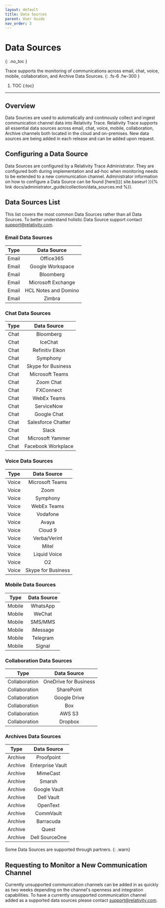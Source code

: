 ```yaml
---
layout: default
title: Data Sources
parent: User Guide
nav_order: 3
---
```


# Data Sources
{: .no_toc }


Trace supports the monitoring of communications across email, chat, voice, mobile, collaboration, and Archive Data Sources.
{: .fs-6 .fw-300 }

1. TOC
{:toc}

---
## Overview
Data Sources are used to automatically and continously collect and ingest communication channel data into Relativity Trace. Relativity Trace supports all essential data sources across email, chat, voice, mobile, collaboration, Archive channels both located in the cloud and on-premises. New data sources are being added in each release and can be added upon request.

## Configuring a Data Source
Data Sources are configured by a Relativity Trace Administrator. They are configured both during implementation and ad-hoc when monitoring needs to be extended to a new communication channel. Administrator information on how to configure a Data Source can be found [here]({{ site.baseurl }}{% link docs/administrator_guide/collection/data_sources.md %}).

## Data Sources List
This list covers the most common Data Sources rather than all Data Sources. To better understand holistic Data Source support contact [support@relativity.com](mailto:support@relativity.com).

### Email Data Sources

| Type  | Data Source      |
|:-------:|:------------------:|
| Email | Office365        |
| Email | Google Workspace |
| Email | Bloomberg        |
| Email | Microsoft Exchange |
| Email | HCL Notes and Domino |
| Email | Zimbra |

### Chat Data Sources

| Type  | Data Source      |
|:-------:|:------------------:|
| Chat | Bloomberg |
| Chat | IceChat |
| Chat | Refinitiv Eikon |
| Chat | Symphony |
| Chat | Skype for Business |
| Chat | Microsoft Teams |
| Chat | Zoom Chat |
| Chat | FXConnect |
| Chat | WebEx Teams |
| Chat | ServiceNow |
| Chat | Google Chat |
| Chat | Salesforce Chatter |
| Chat | Slack |
| Chat | Microsoft Yammer |
| Chat | Facebook Workplace |

### Voice Data Sources

| Type  | Data Source      |
|:-------:|:------------------:|
| Voice | Microsoft Teams |
| Voice | Zoom |
| Voice | Symphony |
| Voice | WebEx Teams |
| Voice | Vodafone |
| Voice | Avaya |
| Voice | Cloud 9 |
| Voice | Verba/Verint |
| Voice | Mitel |
| Voice | Liquid Voice |
| Voice | O2 |
| Voice | Skype for Business |

### Mobile Data Sources

| Type  | Data Source      |
|:-------:|:------------------:|
| Mobile | WhatsApp |
| Mobile | WeChat |
| Mobile | SMS/MMS |
| Mobile | iMessage |
| Mobile | Telegram |
| Mobile | Signal |

### Collaboration Data Sources

| Type  | Data Source      |
|:-------:|:------------------:|
| Collaboration | OneDrive for Business |
| Collaboration | SharePoint |
| Collaboration | Google Drive |
| Collaboration | Box |
| Collaboration | AWS S3 |
| Collaboration | Dropbox |

### Archives Data Sources

| Type | Data Source      |
|:----:|:------------------:|
| Archive | Proofpoint |
| Archive | Enterprise Vault |
| Archive | MimeCast |
| Archive | Smarsh |
| Archive | Google Vault |
| Archive | Dell Vault |
| Archive | OpenText |
| Archive | CommVault |
| Archive | Barracuda |
| Archive | Quest |
| Archive | Dell SourceOne |

Some Data Sources are supported through partners.
{: .warn}



## Requesting to Monitor a New Communication Channel
Currently unsupported communication channels can be added in as quickly as two weeks depending on the channel's openness and integration capabilities. To have a currently unsupported communication channel added as a supported data sources please contact [support@relativity.com](mailto:support@relativity.com).